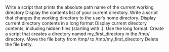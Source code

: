 Write a script that prints the absolute path name of the current working directory
Display the contents list of your current directory.
Write a script that changes the working directory to the user’s home directory.
Display current directory contents in a long format
Display current directory contents, including hidden files (starting with .). Use the long format.
Create a script that creates a directory named my_first_directory in the /tmp/ directory.
Move the file betty from /tmp/ to /tmp/my_first_directory
Delete the file betty.
